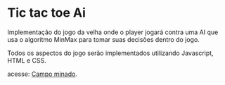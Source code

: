 # Tic tac toe Ai

Implementação do jogo da velha onde o player jogará contra uma AI que usa o algoritmo MinMax para tomar suas decisões dentro do jogo.

Todos os aspectos do jogo serão implementados utilizando Javascript, HTML e CSS.

acesse: [Campo minado](https://thcls.github.io/Tic-tac-toe-AI/).

